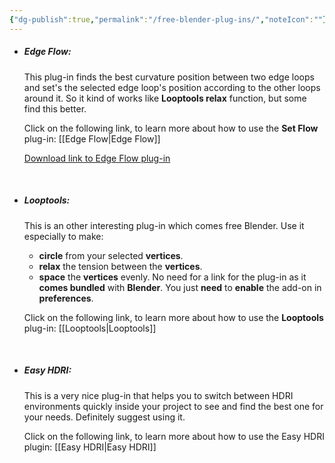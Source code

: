 ```yaml
---
{"dg-publish":true,"permalink":"/free-blender-plug-ins/","noteIcon":""}
---
```


- ##### Edge Flow:
	This plug-in finds the best curvature position between two edge loops and set's the selected edge loop's position according to the other loops around it. So it kind of works like **Looptools relax** function, but some find this better.
	
	Click on the following link, to learn more about how to use the **Set Flow** plug-in: [[Edge Flow\|Edge Flow]]
	
	[Download link to Edge Flow plug-in](https://github.com/BenjaminSauder/EdgeFlow)

<br>

- ##### Looptools:
	This is an other interesting plug-in which comes free Blender. Use it especially to make:
	- **circle** from your selected **vertices**.
	- **relax** the tension between the **vertices**.
	- **space** the **vertices** evenly.
	No need for a link for the plug-in as it **comes bundled** with **Blender**. You just **need** to **enable** the add-on in **preferences**.
	
	Click on the following link, to learn more about how to use the **Looptools** plug-in: [[Looptools\|Looptools]]

<br>

- ##### Easy HDRI:
	This is a very nice plug-in that helps you to switch between HDRI environments quickly inside your project to see and find the best one for your needs. Definitely suggest using it.
	
	Click on the following link, to learn more about how to use the Easy HDRI plugin: [[Easy HDRI\|Easy HDRI]]
